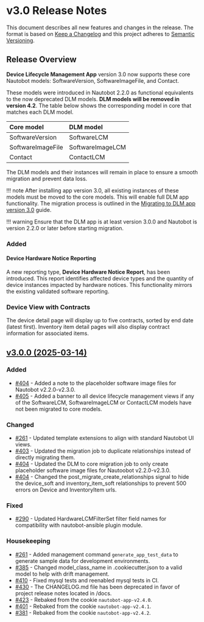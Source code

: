 # v3.0 Release Notes

This document describes all new features and changes in the release. The format is based on [Keep a
Changelog](https://keepachangelog.com/en/1.0.0/) and this project adheres to [Semantic
Versioning](https://semver.org/spec/v2.0.0.html).

## Release Overview

**Device Lifecycle Management App** version 3.0 now supports these core Nautobot models: SoftwareVersion, SoftwareImageFile, and Contact.

These models were introduced in Nautobot 2.2.0 as functional equivalents to the now deprecated DLM models. **DLM models will be removed in version 4.2**. The table below shows the corresponding model in core that matches each DLM model.

| Core model | DLM model |
| :---- | :---- |
| SoftwareVersion | SoftwareLCM |
| SoftwareImageFile | SoftwareImageLCM |
| Contact | ContactLCM |

The DLM models and their instances will remain in place to ensure a smooth migration and prevent data loss.

!!! note
    After installing app version 3.0, all existing instances of these models must be moved to the core models. This will enable full DLM app functionality. The migration process is outlined in the [Migrating to DLM app version 3.0](../migrating_to_v3.md) guide.

!!! warning
    Ensure that the DLM app is at least version 3.0.0 and Nautobot is version 2.2.0 or later before starting migration.


### Added

#### Device Hardware Notice Reporting

A new reporting type, **Device Hardware Notice Report**, has been introduced. This report identifies affected device types and the quantity of device instances impacted by hardware notices. This functionality mirrors the existing validated software reporting.

### Device View with Contracts

The device detail page will display up to five contracts, sorted by end date (latest first). Inventory item detail pages will also display contract information for associated items.

<!-- towncrier release notes start -->

## [v3.0.0 (2025-03-14)](https://github.com/nautobot/nautobot-app-device-lifecycle-mgmt/releases/tag/v3.0.0)

### Added

- [#404](https://github.com/nautobot/nautobot-app-device-lifecycle-mgmt/issues/404) - Added a note to the placeholder software image files for Nautobot v2.2.0-v2.3.0.
- [#405](https://github.com/nautobot/nautobot-app-device-lifecycle-mgmt/issues/405) - Added a banner to all device lifecycle management views if any of the SoftwareLCM, SoftwareImageLCM or ContactLCM models have not been migrated to core models.

### Changed

- [#261](https://github.com/nautobot/nautobot-app-device-lifecycle-mgmt/issues/261) - Updated template extensions to align with standard Nautobot UI views.
- [#403](https://github.com/nautobot/nautobot-app-device-lifecycle-mgmt/issues/403) - Updated the migration job to duplicate relationships instead of directly migrating them.
- [#404](https://github.com/nautobot/nautobot-app-device-lifecycle-mgmt/issues/404) - Updated the DLM to core migration job to only create placeholder software image files for Nautoobot v2.2.0-v2.3.0.
- [#404](https://github.com/nautobot/nautobot-app-device-lifecycle-mgmt/issues/404) - Changed the post_migrate_create_relationships signal to hide the device_soft and inventory_item_soft relationships to prevent 500 errors on Device and InventoryItem urls.

### Fixed

- [#290](https://github.com/nautobot/nautobot-app-device-lifecycle-mgmt/issues/290) - Updated HardwareLCMFilterSet filter field names for compatibility with nautobot-ansible plugin module.

### Housekeeping

- [#261](https://github.com/nautobot/nautobot-app-device-lifecycle-mgmt/issues/261) - Added management command `generate_app_test_data` to generate sample data for development environments.
- [#385](https://github.com/nautobot/nautobot-app-device-lifecycle-mgmt/issues/385) - Changed model_class_name in .cookiecutter.json to a valid model to help with drift management.
- [#410](https://github.com/nautobot/nautobot-app-device-lifecycle-mgmt/issues/410) - Fixed mysql tests and reenabled mysql tests in CI.
- [#430](https://github.com/nautobot/nautobot-app-device-lifecycle-mgmt/issues/430) - The CHANGELOG.md file has been deprecated in favor of project release notes located in /docs.
- [#423](https://github.com/nautobot/nautobot-app-device-lifecycle-mgmt/pull/423) - Rebaked from the cookie `nautobot-app-v2.4.0`.
- [#401](https://github.com/nautobot/nautobot-app-device-lifecycle-mgmt/pull/401) - Rebaked from the cookie `nautobot-app-v2.4.1`.
- [#381](https://github.com/nautobot/nautobot-app-device-lifecycle-mgmt/pull/381) - Rebaked from the cookie `nautobot-app-v2.4.2`.
